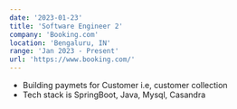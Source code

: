 ```yaml
---
date: '2023-01-23'
title: 'Software Engineer 2'
company: 'Booking.com'
location: 'Bengaluru, IN'
range: 'Jan 2023 - Present'
url: 'https://www.booking.com/'
---
```


- Building paymets for Customer i.e, customer collection
- Tech stack is SpringBoot, Java, Mysql, Casandra
